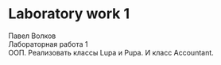 # Laboratory work 1
Павел Волков  
Лабораторная работа 1  
ООП. Реализовать классы Lupa и Pupa. И класс Accountant.
